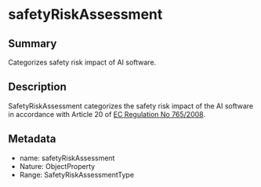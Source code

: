 <!-- Automatically generated by spec-parser v2.0.0 on 2024-01-08T22:20:56.273795+00:00 -->
<!-- SPDX-License-Identifier: Community-Spec-1.0 -->

# safetyRiskAssessment

## Summary

Categorizes safety risk impact of AI software.


## Description

SafetyRiskAssessment categorizes the safety risk impact of the AI software
in accordance with Article 20 of [EC Regulation No 765/2008](https://ec.europa.eu/docsroom/documents/17107/attachments/1/translations/en/renditions/pdf).


## Metadata

- name: safetyRiskAssessment
- Nature: ObjectProperty
- Range: SafetyRiskAssessmentType




